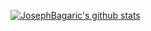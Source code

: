 [![JosephBagaric's github stats](https://github-readme-stats.vercel.app/api?username=JosephBagaric)](https://github.com/JosephBagaric/github-readme-stats)
